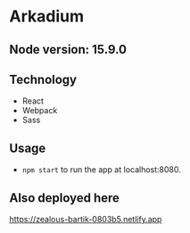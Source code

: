 # Arkadium

## Node version: 15.9.0

## Technology

* React
* Webpack
* Sass

## Usage

* `npm start` to run the app at localhost:8080.


## Also deployed here
https://zealous-bartik-0803b5.netlify.app
